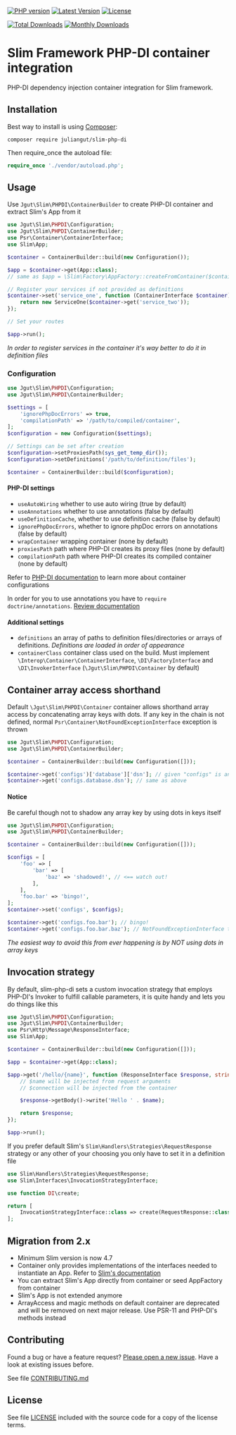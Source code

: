 [![PHP version](https://img.shields.io/badge/PHP-%3E%3D7.4-8892BF.svg?style=flat-square)](http://php.net)
[![Latest Version](https://img.shields.io/packagist/vpre/juliangut/slim-php-di.svg?style=flat-square)](https://packagist.org/packages/juliangut/slim-php-di)
[![License](https://img.shields.io/github/license/juliangut/slim-php-di.svg?style=flat-square)](https://github.com/juliangut/slim-php-di/blob/master/LICENSE)

[![Total Downloads](https://img.shields.io/packagist/dt/juliangut/slim-php-di.svg?style=flat-square)](https://packagist.org/packages/juliangut/slim-php-di/stats)
[![Monthly Downloads](https://img.shields.io/packagist/dm/juliangut/slim-php-di.svg?style=flat-square)](https://packagist.org/packages/juliangut/slim-php-di/stats)

# Slim Framework PHP-DI container integration

PHP-DI dependency injection container integration for Slim framework.

## Installation

Best way to install is using [Composer](https://getcomposer.org/):

```
composer require juliangut/slim-php-di
```

Then require_once the autoload file:

```php
require_once './vendor/autoload.php';
```

## Usage

Use `Jgut\Slim\PHPDI\ContainerBuilder` to create PHP-DI container and extract Slim's App from it

```php
use Jgut\Slim\PHPDI\Configuration;
use Jgut\Slim\PHPDI\ContainerBuilder;
use Psr\Container\ContainerInterface;
use Slim\App;

$container = ContainerBuilder::build(new Configuration());

$app = $container->get(App::class);
// same as $app = \Slim\Factory\AppFactory::createFromContainer($container);

// Register your services if not provided as definitions
$container->set('service_one', function (ContainerInterface $container): ServiceOne {
    return new ServiceOne($container->get('service_two'));
});

// Set your routes

$app->run();
```

_In order to register services in the container it's way better to do it in definition files_

### Configuration

```php
use Jgut\Slim\PHPDI\Configuration;
use Jgut\Slim\PHPDI\ContainerBuilder;

$settings = [
    'ignorePhpDocErrors' => true,
    'compilationPath' => '/path/to/compiled/container',
];
$configuration = new Configuration($settings);

// Settings can be set after creation
$configuration->setProxiesPath(sys_get_temp_dir());
$configuration->setDefinitions('/path/to/definition/files');

$container = ContainerBuilder::build($configuration);
```

#### PHP-DI settings

* `useAutoWiring` whether to use auto wiring (true by default)
* `useAnnotations` whether to use annotations (false by default)
* `useDefinitionCache`, whether to use definition cache (false by default)
* `ignorePhpDocErrors`, whether to ignore phpDoc errors on annotations (false by default)
* `wrapContainer` wrapping container (none by default)
* `proxiesPath` path where PHP-DI creates its proxy files (none by default)
* `compilationPath` path where PHP-DI creates its compiled container (none by default)

Refer to [PHP-DI documentation](http://php-di.org/doc/) to learn more about container configurations

In order for you to use annotations you have to `require doctrine/annotations`. [Review documentation](http://php-di.org/doc/annotations.html)

#### Additional settings

* `definitions` an array of paths to definition files/directories or arrays of definitions. _Definitions are loaded in order of appearance_
* `containerClass` container class used on the build. Must implement `\Interop\Container\ContainerInterface`, `\DI\FactoryInterface` and `\DI\InvokerInterface` (`\Jgut\Slim\PHPDI\Container` by default)

## Container array access shorthand

Default `\Jgut\Slim\PHPDI\Container` container allows shorthand array access by concatenating array keys with dots. If any key in the chain is not defined, normal `Psr\Container\NotFoundExceptionInterface` exception is thrown

```php
use Jgut\Slim\PHPDI\Configuration;
use Jgut\Slim\PHPDI\ContainerBuilder;

$container = ContainerBuilder::build(new Configuration([]));

$container->get('configs')['database']['dsn']; // given "configs" is an array
$container->get('configs.database.dsn'); // same as above
```

#### Notice

Be careful though not to shadow any array key by using dots in keys itself

```php
use Jgut\Slim\PHPDI\Configuration;
use Jgut\Slim\PHPDI\ContainerBuilder;

$container = ContainerBuilder::build(new Configuration([]));

$configs = [
    'foo' => [
        'bar' => [
            'baz' => 'shadowed!', // <== watch out!
        ],
    ],
    'foo.bar' => 'bingo!',
];
$container->set('configs', $configs);

$container->get('configs.foo.bar'); // bingo!
$container->get('configs.foo.bar.baz'); // NotFoundExceptionInterface thrown
```

_The easiest way to avoid this from ever happening is by NOT using dots in array keys_

## Invocation strategy

By default, slim-php-di sets a custom invocation strategy that employs PHP-DI's Invoker to fulfill callable parameters, it is quite handy and lets you do things like this

```php
use Jgut\Slim\PHPDI\Configuration;
use Jgut\Slim\PHPDI\ContainerBuilder;
use Psr\Http\Message\ResponseInterface;
use Slim\App;

$container = ContainerBuilder::build(new Configuration([]));

$app = $container->get(App::class);

$app->get('/hello/{name}', function (ResponseInterface $response, string $name, \PDO $connection): ResponseInterface {
    // $name will be injected from request arguments
    // $connection will be injected from the container

    $response->getBody()->write('Hello ' . $name);

    return $response;
});

$app->run();
```

If you prefer default Slim's `Slim\Handlers\Strategies\RequestResponse` strategy or any other of your choosing you only have to set it in a definition file

```php
use Slim\Handlers\Strategies\RequestResponse;
use Slim\Interfaces\InvocationStrategyInterface;

use function DI\create;

return [
    InvocationStrategyInterface::class => create(RequestResponse::class),
];
```

## Migration from 2.x

* Minimum Slim version is now 4.7
* Container only provides implementations of the interfaces needed to instantiate an App. Refer to [Slim's documentation](http://www.slimframework.com/docs/v4/)
* You can extract Slim's App directly from container or seed AppFactory from container
* Slim's App is not extended anymore
* ArrayAccess and magic methods on default container are deprecated and will be removed on next major release. Use PSR-11 and PHP-DI's methods instead

## Contributing

Found a bug or have a feature request? [Please open a new issue](https://github.com/juliangut/slim-php-di/issues). Have a look at existing issues before.

See file [CONTRIBUTING.md](https://github.com/juliangut/slim-php-di/blob/master/CONTRIBUTING.md)

## License

See file [LICENSE](https://github.com/juliangut/slim-php-di/blob/master/LICENSE) included with the source code for a copy of the license terms.
